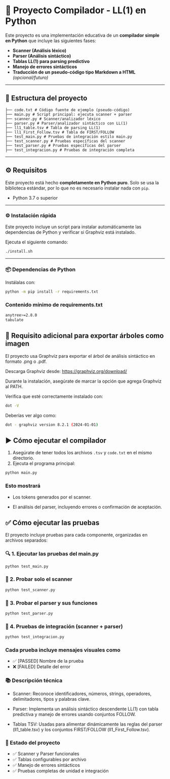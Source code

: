 # 🧠 Proyecto Compilador - LL(1) en Python

Este proyecto es una implementación educativa de un **compilador simple en Python** que incluye las siguientes fases:

- **Scanner (Análisis léxico)**
- **Parser (Análisis sintáctico)**
- **Tablas LL(1) para parsing predictivo**
- **Manejo de errores sintácticos**
- **Traducción de un pseudo-código tipo Markdown a HTML** *(opcional/futuro)*

---

## 🧩 Estructura del proyecto

    ├── code.txt # Código fuente de ejemplo (pseudo-código)
    ├── main.py # Script principal: ejecuta scanner + parser
    ├── scanner.py # Scanner/analizador léxico
    ├── parser.py # Parser/analizador sintáctico con LL(1)
    ├── ll1_table.tsv # Tabla de parsing LL(1)
    ├── ll1_First_Follow.tsv # Tabla de FIRST/FOLLOW
    ├── test_main.py # Pruebas de integración estilo main.py
    ├── test_scanner.py # Pruebas específicas del scanner
    ├── test_parser.py # Pruebas específicas del parser
    ├── test_integracion.py # Pruebas de integración completa

---

## ⚙️ Requisitos

Este proyecto está hecho **completamente en Python puro**. Solo se usa la biblioteca estándar, por lo que no es necesario instalar nada con `pip`.

- Python 3.7 o superior

---

### ⚙️ Instalación rápida

Este proyecto incluye un script para instalar automáticamente las dependencias de Python y verificar si Graphviz está instalado.

Ejecuta el siguiente comando:

```bash
./install.sh
```
---

### 📦 Dependencias de Python

Instálalas con:

```bash
python -m pip install -r requirements.txt
```

### Contenido mínimo de requirements.txt

```bash
anytree>=2.8.0
tabulate
```

## 📌 Requisito adicional para exportar árboles como imagen

El proyecto usa Graphviz para exportar el árbol de análisis sintáctico en formato .png o .pdf.

Descarga Graphviz desde:
<https://graphviz.org/download/>

Durante la instalación, asegúrate de marcar la opción que agrega Graphviz al PATH.

Verifica que esté correctamente instalado con:

```bash
dot -V
```

Deberías ver algo como:

```bash
dot - graphviz version 8.2.1 (2024-01-01)
```

## ▶️ Cómo ejecutar el compilador

1. Asegúrate de tener todos los archivos `.tsv` y `code.txt` en el mismo directorio.
2. Ejecuta el programa principal:

```bash
python main.py
```

### Esto mostrará

- Los tokens generados por el scanner.

- El análisis del parser, incluyendo errores o confirmación de aceptación.

## ✅ Cómo ejecutar las pruebas

El proyecto incluye pruebas para cada componente, organizadas en archivos separados:

### 🔍 1. Ejecutar las pruebas del main.py

```bash
python test_main.py
```

### 🔎 2. Probar solo el scanner

```bash
python test_scanner.py
```

### 🔧 3. Probar el parser y sus funciones

```bash
python test_parser.py
````

### 🔗 4. Pruebas de integración (scanner + parser)

```bash
python test_integracion.py
```

### Cada prueba incluye mensajes visuales como

- ✅ [PASSED] Nombre de la prueba
- ❌ [FAILED] Detalle del error

### 📚 Descripción técnica

- Scanner: Reconoce identificadores, números, strings, operadores, delimitadores, tipos y palabras clave.

- Parser: Implementa un análisis sintáctico descendente LL(1) con tabla predictiva y manejo de errores usando conjuntos FOLLOW.

- Tablas TSV: Usadas para alimentar dinámicamente las reglas del parser (ll1_table.tsv) y los conjuntos FIRST/FOLLOW (ll1_First_Follow.tsv).

### 🚀 Estado del proyecto

- ✅ Scanner y Parser funcionales
- ✅ Tablas configurables por archivo
- ✅ Manejo de errores sintácticos
- ✅ Pruebas completas de unidad e integración
